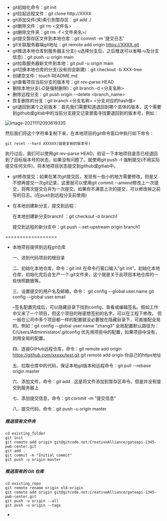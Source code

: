 - git初始化命令：git init
- git拉起远程文件：git clone http://XXXX
- git添加文件(夹)索引到暂存区：git add ./
- git删除文件：git rm <文件名>
- git删除文件夹：git rm -f <文件夹名>/
- git提交暂存区文件到本地仓库：git commit -m '提交日志'
- git关联服务器端git地址：git remote add origin https://XXXX.git
- git推送本地仓库到服务器主分支(-u选择分支后，之后推送可以省略-u及分支信息)：git push -u origin main
- git拉取服务器新文件到本地：git pull -u origin main
- git切换本地仓库的分支(没有则会新建)：git checkout -b XXX-tree
- 创建空文件：touch README.md
- git查看项目当前分支的版本号：git rev-parse HEAD
- 删除本地分支(-D是强制删除)：git branch -d <分支名称>
- 删除远程分支：git push origin --delete <branch_name>
- 恢复删除的分支：git branch <分支名称> <分支对应的hash值>
- git退回到某个之前版本：首先我们需要知道退回到哪个具体的版本，这个需要到github或gitlab中的当前分支提交记录里面寻找要退回到的版本号，例如：

![image-20211112093619335](https://alex-img-1253982387.cos.ap-nanjing.myqcloud.com/Typora-wm/202111120936732.png)

然后我们将这个字符串复制下来，在本地项目的git命令窗口中执行如下命令：

```
git reset --hard XXXXXX(就是复制的版本号)
```

执行过后，我们可以使用git rev-parse HEAD，验证一下本地项目是否已经退回到了目标版本号的状态，如果没有问题了。就使用git push -f 强制提交(不用实际提交任何文件)，将本地项目状态提交到github或gitlab中。

- git修改提交：如果在某次git提交后，发现有一些小的地方需要修改，但是又不想再提交一次git记录，这里就可以使用git commit --amend修改上一次提交，将两次提交合并为一次提交。如果你不满意上次的提交，可以修改掉之前写的日志。(在push到远程分支前使用)

- 在本地创建新分支，提交到远程： 

  在本地创建新分支branch1 ：git checkout -b branch1 

  提交到远程的新分支中：git push --set-upstream origin branch1

==================

- 本地项目提供到远程git仓库

  一、进到代码项目的根目录

  二、初始化本地仓库，命令：git init
  在命令行窗口输入“git init”，初始化本地仓库，初始化完后会生产一个.git文件夹，这个就是关于此项目本地仓库的一些快照数据等。

  三、设置提交的用户名及邮箱，命令：
  git config --global user.name
  git config --global user.email

  –签名配置完成后，可以隐藏目录下找到config，查看或编辑签名。假如工作中又来了一个项目，但这个项目的账密想签别的名字。可以在工程下修改。
  但一般在公司中多个项目都一样的配置就没必要放在隐藏目录下，可直接配全局的。例如：git config --global user.name “zhang3”
  全局配置默认路径为：C/Users/Adminnistator/.gitconfig 优先用项目中的配置，如果项目中没有，则用全局的配置。

  四、连接GitHub远程仓库，命令：git remote add origin https://github.com/xxxxx/test.git
  git remote add origin 你自己的https地址

  五、拉取仓库中的代码，保证本地git版本和远程命令：git pull --rebase origin master

  六、添加文件，命令：git add .
  这是将文件添加到暂存区命令，但是并没有提交到服务器上

  七、添加提交信息，命令：git commit -m "提交信息"

  八、提交代码，命令：git push -u origin master

##### 推送现有文件夹

```
cd existing_folder
git init
git remote add origin git@gitcode.net:CreativeAlliance/gateapi-1345-pwb-center.git
git add .
git commit -m "Initial commit"
git push -u origin master
```

##### 推送现有的 Git 仓库

```
cd existing_repo
git remote rename origin old-origin
git remote add origin git@gitcode.net:CreativeAlliance/gateapi-1345-pwb-center.git
git push -u origin --all
git push -u origin --tags
```

- 

